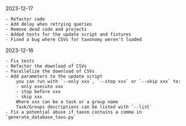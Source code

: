 2023-12-17

    - Refactor code
    - Add delay when retrying queries
    - Remove dead code and projects
    - Added tests for the update script and fixtures
    - Fixed a bug where CSVs for taxonomy weren't loaded

2023-12-16

    - Fix tests
    - Refactor the download of CSVs
    - Parallelize the download of CSVs
    - Add parameters to the update script
        you can run with `--only xxx`, `--stop xxx` or `--skip xxx` to:
        - only execute xxx
        - stop before xxx
        - skip xxx 
        Where xxx can be a task or a group name
        Task/Groups descriptions can be listed with `--list`
    - Fix a potential abuse if taxon contains a comma in `generate_database_taxo.py`

